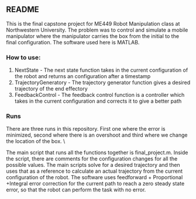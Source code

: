 ## README
This is the final capstone project for ME449 Robot Manipulation class at
Northwestern University. The problem was to control and simulate a mobile manipulator where
the manipulator carries the box from the initial to the final configuration.
The software used here is MATLAB.

### How to use:
<ol>
<li>NextState - The next state function takes in the current configuration of the robot and
returns an configuration after a timestamp </li>
<li>TrajectoryGeneratory - The trajectory generator function gives a desired trajectory of the
end effectory </li>
<li>FeedbackControl - The feedback control function is a controller which takes in the
current configuration and corrects it to give a better path </li>
</ol>

### Runs
There are three runs in this repository. First one where the error is minimized, second
where there is an overshoot and third where we change the location of the box. \

The main script that runs all the functions together is final_project.m. Inside the script,
there are comments for the configuration changes for all the possible values. The main scripts
solve for a desired trajectory and then uses that as a reference to calculate an actual trajectory
from the current configuration of the robot. The software uses feedforward + Proportional
+Integral error correction for the current path to reach a zero steady state error, so that the robot
can perform the task with no error.